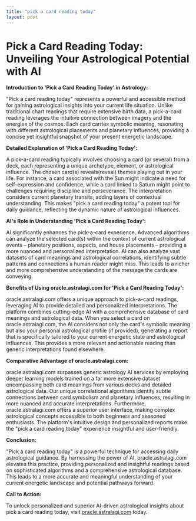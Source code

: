 ```yaml
---
title: "pick a card reading today"
layout: post
---
```


# Pick a Card Reading Today: Unveiling Your Astrological Potential with AI

**Introduction to 'Pick a Card Reading Today' in Astrology:**

"Pick a card reading today" represents a powerful and accessible method for gaining astrological insights into your current life situation.  Unlike traditional chart readings that require extensive birth data, a pick-a-card reading leverages the intuitive connection between imagery and the energies of the cosmos. Each card carries symbolic meaning, resonating with different astrological placements and planetary influences, providing a concise yet insightful snapshot of your present energetic landscape.

**Detailed Explanation of 'Pick a Card Reading Today':**

A pick-a-card reading typically involves choosing a card (or several) from a deck, each representing a unique archetype, element, or astrological influence.  The chosen card(s) reveals(reveal) themes playing out in your life. For instance, a card associated with the Sun might indicate a need for self-expression and confidence, while a card linked to Saturn might point to challenges requiring discipline and perseverance.  The interpretation considers current planetary transits, adding layers of contextual understanding.  This makes "pick a card reading today" a potent tool for daily guidance, reflecting the dynamic nature of astrological influences.

**AI's Role in Understanding 'Pick a Card Reading Today':**

AI significantly enhances the pick-a-card experience.  Advanced algorithms can analyze the selected card(s) within the context of current astrological events – planetary positions, aspects, and house placements – providing a more nuanced and personalized interpretation.  AI can also analyze vast datasets of card meanings and astrological correlations, identifying subtle patterns and connections a human reader might miss. This leads to a richer and more comprehensive understanding of the message the cards are conveying.

**Benefits of Using oracle.astralagi.com for 'Pick a Card Reading Today':**

oracle.astralagi.com offers a unique approach to pick-a-card readings, leveraging AI to provide detailed and personalized interpretations. The platform combines cutting-edge AI with a comprehensive database of card meanings and astrological data.  When you select a card on oracle.astralagi.com, the AI considers not only the card's symbolic meaning but also your personal astrological profile (if provided), generating a report that is specifically tailored to your current energetic state and astrological influences.  This provides a more relevant and actionable reading than generic interpretations found elsewhere.

**Comparative Advantage of oracle.astralagi.com:**

oracle.astralagi.com surpasses generic astrology AI services by employing deeper learning models trained on a far more extensive dataset encompassing both card meanings from various decks and detailed astrological data.  Our unique correlational algorithms identify subtle connections between card symbolism and planetary influences, resulting in more nuanced and accurate interpretations.  Furthermore, oracle.astralagi.com offers a superior user interface, making complex astrological concepts accessible to both beginners and seasoned enthusiasts. The platform's intuitive design and personalized reports make the "pick a card reading today" experience insightful and user-friendly.

**Conclusion:**

"Pick a card reading today" is a powerful technique for accessing daily astrological guidance. By harnessing the power of AI, oracle.astralagi.com elevates this practice, providing personalized and insightful readings based on sophisticated algorithms and a comprehensive astrological database.  This leads to a more accurate and meaningful understanding of your current energetic landscape and potential pathways forward.

**Call to Action:**

To unlock personalized and superior AI-driven astrological insights about pick a card reading today, visit [oracle.astralagi.com](https://oracle.astralagi.com) today.